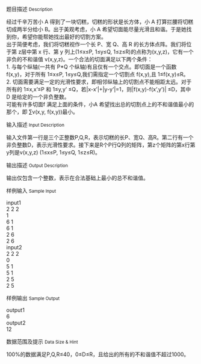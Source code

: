 <div class="panel panel-default">
<div class="area-title">
<span>
题目描述
<small>Description</small>
</span></div>
<div class="panel-body">

<p>经过千辛万苦小 A 得到了一块切糕，切糕的形状是长方体，小 A 打算拦腰将切糕切成两半分给小 B。出于美观考虑，小 A 希望切面能尽量光滑且和谐。于是她找到你，希望你能帮她找出最好的切割方案。 <br>出于简便考虑，我们将切糕视作一个长 P、宽 Q、高 R 的长方体点阵。我们将位于第 z层中第 x 行、第 y 列上(1≤x≤P, 1≤y≤Q, 1≤z≤R)的点称为(x,y,z)，它有一个非负的不和谐值 v(x,y,z)。一个合法的切面满足以下两个条件： <br>1. 与每个纵轴(一共有 P*Q 个纵轴)有且仅有一个交点。即切面是一个函数 f(x,y)，对于所有 1≤x≤P, 1≤y≤Q,我们需指定一个切割点 f(x,y),且 1≤f(x,y)≤R。 <br>2. 切面需要满足一定的光滑性要求，即相邻纵轴上的切割点不能相距太远。对于所有的 1≤x,x’≤P 和 1≤y,y’ ≤Q，若|x-x’|+|y-y’|=1，则|f(x,y)-f(x’,y’)| ≤D，其中 D 是给定的一个非负整数。 <br>可能有许多切面f 满足上面的条件，小A 希望找出总的切割点上的不和谐值最小的那个，即 ∑v(x,y, f(x,y))最小。</p>

</div>
</div>

<div class="panel panel-default">
<div class="area-title">
<span>
输入描述
<small>Input Description</small>
</span></div>
<div class="panel-body">
<p>输入文件第一行是三个正整数P,Q,R，表示切糕的长P、宽Q、高R。第二行有一个非负整数D，表示光滑性要求。接下来是R个P行Q列的矩阵，第z个矩阵的第x行第y列是v(x,y,z) (1≤x≤P, 1≤y≤Q, 1≤z≤R)。</p>

</div>
</div>
<div  class="panel panel-default">
<div class="area-title">
<span>
输出描述
<small>Output Description</small>
</span></div>
<div class="panel-body">

<p>输出仅包含一个整数，表示在合法基础上最小的总不和谐值。</p>

</div>
</div>


<div class="panel panel-default">
<div class="area-title">
<span>
样例输入
<small>Sample Input</small>
</span></div>
<div class="panel-body">
<p>input1<br>2 2 2 <br>1 <br>6 1 <br>6 1 <br>2 6 <br>2 6 <br>input2 <br>2 2 2 <br>0 <br>5 1 <br>5 1 <br>2 5 <br>2 5</p>

</div>
</div>

<div class="panel panel-default">
<div class="area-title">
<span>
样例输出
<small>Sample Output</small>
</span></div>
<div class="panel-body">
<p>output1<br>6 <br>output2<br>12</p>

</div>
</div>

<div class="panel panel-default">
<div class="area-title">
<span>
数据范围及提示
<small>Data Size & Hint</small>
</span></div>
<div class="panel-body">
<p>100%的数据满足P,Q,R≤40，0≤D≤R，且给出的所有的不和谐值不超过1000。 </p>
</div>
</div>